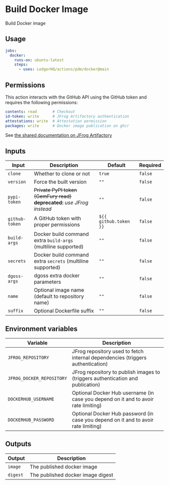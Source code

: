 # Build Docker Image

Build Docker image

## Usage

```yaml
jobs:
  docker:
    runs-on: ubuntu-latest
    steps:
      - uses: LedgerHQ/actions/pdm/docker@main
```

## Permissions

This action interacts with the GitHub API using the GitHub token and requires the following permissions:

```yaml
contents: read       # Checkout
id-token: write      # JFrog Artifactory authentication
attestations: write  # Attestation permission
packages: write      # Docker image publication on ghcr
```

See [the shared documentation on JFrog Artifactory](https://github.com/LedgerHQ/actions/tree/main/pdm#jfrog-artifactory)

## Inputs

| Input | Description | Default | Required |
|-------|-------------|---------|----------|
| `clone` | Whether to clone or not | `true` | `false` |
| `version` | Force the built version | `""` | `false` |
| `pypi-token` | ~~Private PyPI token (GemFury read)~~ **deprecated:** _use JFrog instead_ | `""` | `false` |
| `github-token` | A GitHub token with proper permissions | `${{ github.token }}` | `false` |
| `build-args` | Docker build command extra `build-args` (multiline supported) | `""` | `false` |
| `secrets` | Docker build command extra `secrets` (multiline supported) | `""` | `false` |
| `dgoss-args` | dgoss extra docker parameters | `""` | `false` |
| `name` | Optional image name (default to repository name) | `""` | `false` |
| `suffix` | Optional Dockerfile suffix | `""` | `false` |

## Environment variables

| Variable | Description |
|--------|-------------|
| `JFROG_REPOSITORY` | JFrog repository used to fetch internal dependencies (triggers authentication) |
| `JFROG_DOCKER_REPOSITORY` | JFrog repository to publish images to (triggers authentication and publication) |
| `DOCKERHUB_USERNAME` | Optional Docker Hub username (in case you depend on it and to avoir rate limiting) |
| `DOCKERHUB_PASSWORD` | Optional Docker Hub password (in case you depend on it and to avoir rate limiting) |

## Outputs

| Output | Description |
|--------|-------------|
| `image` | The published docker image |
| `digest` | The published docker image digest |
